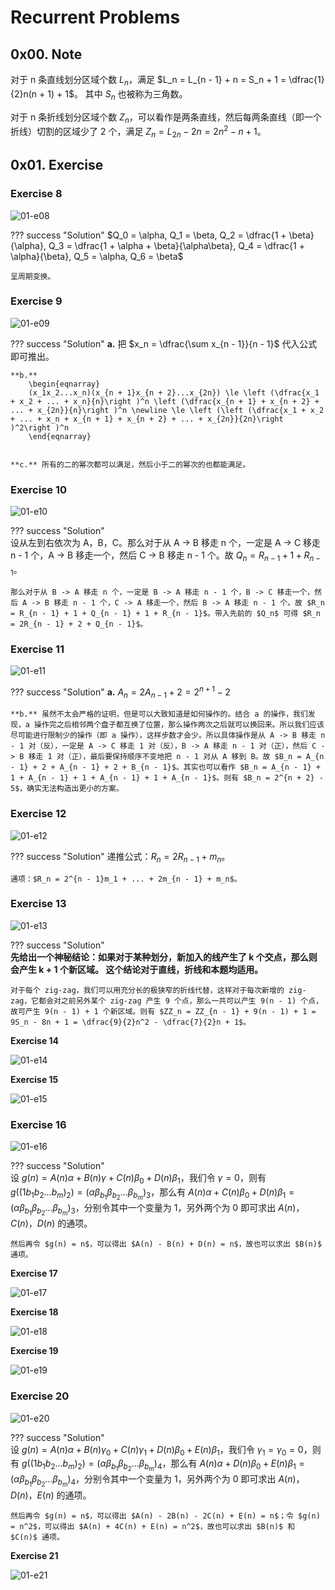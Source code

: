 # Recurrent Problems

## 0x00. Note

对于 n 条直线划分区域个数 $L_n$，满足 $L_n = L_{n - 1} + n = S_n + 1 = \dfrac{1}{2}n(n + 1) + 1$。
其中 $S_n$ 也被称为三角数。

对于 n 条折线划分区域个数 $Z_n$，可以看作是两条直线，然后每两条直线（即一个折线）切割的区域少了 2 个，满足 $Z_n = L_{2n} - 2n = 2n^2 - n + 1$。

## 0x01. Exercise
### Exercise 8

![01-e08](images/01-e08.png)

??? success "Solution"
    $Q_0 = \alpha, Q_1 = \beta, Q_2 = \dfrac{1 + \beta}{\alpha}, Q_3 = \dfrac{1 + \alpha + \beta}{\alpha\beta}, Q_4 = \dfrac{1 + \alpha}{\beta}, Q_5 = \alpha, Q_6 = \beta$

    呈周期变换。
    

### Exercise 9

![01-e09](images/01-e09.png)

??? success "Solution"
    **a.** 把 $x_n = \dfrac{\sum x_{n - 1}}{n - 1}$ 代入公式即可推出。

    **b.** 
        \begin{eqnarray}
        (x_1x_2...x_n)(x_{n + 1}x_{n + 2}...x_{2n}) \le \left (\dfrac{x_1 + x_2 + ... + x_n}{n}\right )^n \left (\dfrac{x_{n + 1} + x_{n + 2} + ... + x_{2n}}{n}\right )^n \newline \le \left (\left (\dfrac{x_1 + x_2 + ... + x_n + x_{n + 1} + x_{n + 2} + ... + x_{2n}}{2n}\right )^2\right )^n
        \end{eqnarray}
        

    **c.** 所有的二的幂次都可以满足，然后小于二的幂次的也都能满足。


### Exercise 10 

![01-e10](images/01-e10.png)

??? success "Solution"  
    设从左到右依次为 A，B，C。那么对于从 A -> B 移走 n 个，一定是 A -> C 移走 n - 1 个，A -> B 移走一个，然后 C -> B 移走 n - 1 个。故 $Q_n = R_{n - 1} + 1 + R_{n - 1}$。

    那么对于从 B -> A 移走 n 个，一定是 B -> A 移走 n - 1 个，B -> C 移走一个，然后 A -> B 移走 n - 1 个，C -> A 移走一个，然后 B -> A 移走 n - 1 个。故 $R_n = R_{n - 1} + 1 + Q_{n - 1} + 1 + R_{n - 1}$。带入先前的 $Q_n$ 可得 $R_n = 2R_{n - 1} + 2 + Q_{n - 1}$。


### Exercise 11

![01-e11](images/01-e11.png)

??? success "Solution"
    **a.** $A_n = 2A_{n - 1} + 2 = 2^{n + 1} - 2$

    **b.** 虽然不太会严格的证明，但是可以大致知道是如何操作的。结合 a 的操作，我们发现，a 操作完之后相邻两个盘子都互换了位置，那么操作两次之后就可以换回来。所以我们应该尽可能进行限制少的操作（即 a 操作），这样步数才会少。所以具体操作是从 A -> B 移走 n - 1 对（反），一定是 A -> C 移走 1 对（反），B -> A 移走 n - 1 对（正），然后 C -> B 移走 1 对（正），最后要保持顺序不变地把 n - 1 对从 A 移到 B。故 $B_n = A_{n - 1} + 2 + A_{n - 1} + 2 + B_{n - 1}$。其实也可以看作 $B_n = A_{n - 1} + 1 + A_{n - 1} + 1 + A_{n - 1} + 1 + A_{n - 1}$。则有 $B_n = 2^{n + 2} - 5$，确实无法构造出更小的方案。
    

### Exercise 12

![01-e12](images/01-e12.png)

??? success "Solution"
    递推公式：$R_n = 2R_{n - 1} + m_n$。

    通项：$R_n = 2^{n - 1}m_1 + ... + 2m_{n - 1} + m_n$。



### Exercise 13

![01-e13](images/01-e13.png)

??? success "Solution"  
    **先给出一个神秘结论：如果对于某种划分，新加入的线产生了 k 个交点，那么则会产生 k + 1 个新区域。
    这个结论对于直线，折线和本题均适用。**

    对于每个 zig-zag，我们可以用充分长的极狭窄的折线代替，这样对于每次新增的 zig-zag，它都会对之前另外某个 zig-zag 产生 9 个点，那么一共可以产生 9(n - 1) 个点，故可产生 9(n - 1) + 1 个新区域。则有 $ZZ_n = ZZ_{n - 1} + 9(n - 1) + 1 = 9S_n - 8n + 1 = \dfrac{9}{2}n^2 - \dfrac{7}{2}n + 1$。

**Exercise 14** 

![01-e14](images/01-e14.png)





**Exercise 15** 

![01-e15](images/01-e15.png)





### Exercise 16

![01-e16](images/01-e16.png)

??? success "Solution"  
    设 $g(n) = A(n)\alpha + B(n)\gamma + C(n)\beta_0 + D(n)\beta_1$，我们令 $\gamma = 0$，则有 $g((1b_1b_2...b_m)_2) = (\alpha\beta_{b_1}\beta_{b_2}...\beta_{b_m})_3$，那么有 $A(n)\alpha + C(n)\beta_0 + D(n)\beta_1 = (\alpha\beta_{b_1}\beta_{b_2}...\beta_{b_m})_3$，分别令其中一个变量为 $1$，另外两个为 $0$ 即可求出 $A(n)$，$C(n)$，$D(n)$ 的通项。

    然后再令 $g(n) = n$，可以得出 $A(n) - B(n) + D(n) = n$，故也可以求出 $B(n)$ 通项。


**Exercise 17** 

![01-e17](images/01-e17.png)



**Exercise 18** 

![01-e18](images/01-e18.png)



**Exercise 19** 

![01-e19](images/01-e19.png)



### Exercise 20

![01-e20](images/01-e20.png)

??? success "Solution"  
    设 $g(n) = A(n)\alpha + B(n)\gamma_0 + C(n)\gamma_1 + D(n)\beta_0 + E(n)\beta_1$，我们令 $\gamma_1 = \gamma_0 = 0$，则有 $g((1b_1b_2...b_m)_2) = (\alpha\beta_{b_1}\beta_{b_2}...\beta_{b_m})_4$，那么有 $A(n)\alpha + D(n)\beta_0 + E(n)\beta_1 = (\alpha\beta_{b_1}\beta_{b_2}...\beta_{b_m})_4$，分别令其中一个变量为 $1$，另外两个为 $0$ 即可求出 $A(n)$，$D(n)$，$E(n)$ 的通项。

    然后再令 $g(n) = n$，可以得出 $A(n) - 2B(n) - 2C(n) + E(n) = n$；令 $g(n) = n^2$，可以得出 $A(n) + 4C(n) + E(n) = n^2$，故也可以求出 $B(n)$ 和 $C(n)$ 通项。

**Exercise 21** 

![01-e21](images/01-e21.png)


